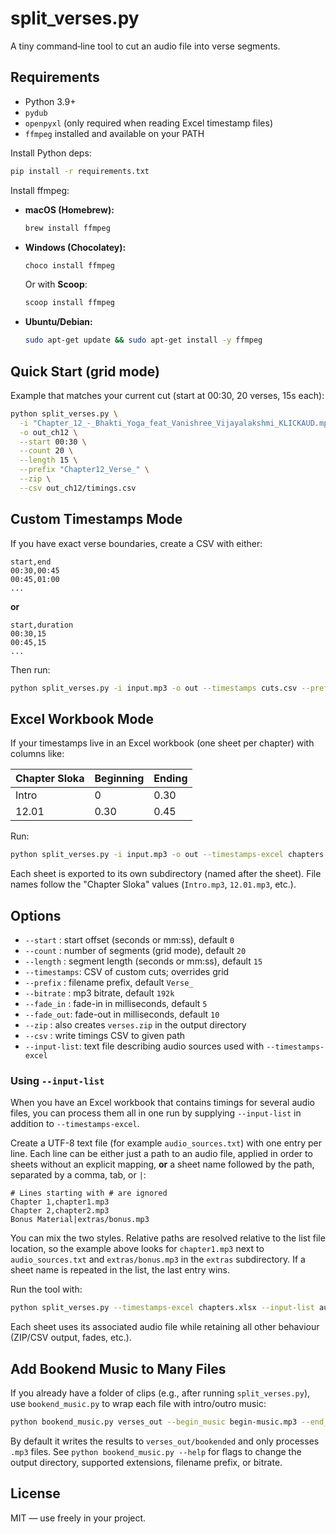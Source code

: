 
# split_verses.py

A tiny command‑line tool to cut an audio file into verse segments.

## Requirements
- Python 3.9+
- `pydub`
- `openpyxl` (only required when reading Excel timestamp files)
- `ffmpeg` installed and available on your PATH

Install Python deps:
```bash
pip install -r requirements.txt
```

Install ffmpeg:
- **macOS (Homebrew):**
  ```bash
  brew install ffmpeg
  ```
- **Windows (Chocolatey):**
  ```powershell
  choco install ffmpeg
  ```
  Or with **Scoop**:
  ```powershell
  scoop install ffmpeg
  ```
- **Ubuntu/Debian:**
  ```bash
  sudo apt-get update && sudo apt-get install -y ffmpeg
  ```

## Quick Start (grid mode)
Example that matches your current cut (start at 00:30, 20 verses, 15s each):
```bash
python split_verses.py \
  -i "Chapter_12_-_Bhakti_Yoga_feat_Vanishree_Vijayalakshmi_KLICKAUD.mp3" \
  -o out_ch12 \
  --start 00:30 \
  --count 20 \
  --length 15 \
  --prefix "Chapter12_Verse_" \
  --zip \
  --csv out_ch12/timings.csv
```

## Custom Timestamps Mode
If you have exact verse boundaries, create a CSV with either:
```csv
start,end
00:30,00:45
00:45,01:00
...
```
**or**
```csv
start,duration
00:30,15
00:45,15
...
```

Then run:
```bash
python split_verses.py -i input.mp3 -o out --timestamps cuts.csv --prefix "Verse_" --zip --csv out/timings.csv
```

## Excel Workbook Mode
If your timestamps live in an Excel workbook (one sheet per chapter) with columns like:

| Chapter Sloka | Beginning | Ending |
|---------------|-----------|--------|
| Intro         | 0         | 0.30   |
| 12.01         | 0.30      | 0.45   |

Run:

```bash
python split_verses.py -i input.mp3 -o out --timestamps-excel chapters.xlsx --zip --csv out/timings.csv
```

Each sheet is exported to its own subdirectory (named after the sheet). File names follow the "Chapter Sloka" values (`Intro.mp3`, `12.01.mp3`, etc.).

## Options
- `--start`   : start offset (seconds or mm:ss), default `0`
- `--count`   : number of segments (grid mode), default `20`
- `--length`  : segment length (seconds or mm:ss), default `15`
- `--timestamps`: CSV of custom cuts; overrides grid
- `--prefix`  : filename prefix, default `Verse_`
- `--bitrate` : mp3 bitrate, default `192k`
- `--fade_in` : fade-in in milliseconds, default `5`
- `--fade_out`: fade-out in milliseconds, default `10`
- `--zip`     : also creates `verses.zip` in the output directory
- `--csv`     : write timings CSV to given path
- `--input-list`: text file describing audio sources used with `--timestamps-excel`

### Using `--input-list`

When you have an Excel workbook that contains timings for several audio
files, you can process them all in one run by supplying `--input-list` in
addition to `--timestamps-excel`.

Create a UTF-8 text file (for example `audio_sources.txt`) with one entry
per line. Each line can be either just a path to an audio file, applied in
order to sheets without an explicit mapping, **or** a sheet name followed by
the path, separated by a comma, tab, or `|`:

```text
# Lines starting with # are ignored
Chapter 1,chapter1.mp3
Chapter 2,chapter2.mp3
Bonus Material|extras/bonus.mp3
```

You can mix the two styles. Relative paths are resolved relative to the list
file location, so the example above looks for `chapter1.mp3` next to
`audio_sources.txt` and `extras/bonus.mp3` in the `extras` subdirectory. If a
sheet name is repeated in the list, the last entry wins.

Run the tool with:

```bash
python split_verses.py --timestamps-excel chapters.xlsx --input-list audio_sources.txt -o out
```

Each sheet uses its associated audio file while retaining all other
behaviour (ZIP/CSV output, fades, etc.).

## Add Bookend Music to Many Files

If you already have a folder of clips (e.g., after running `split_verses.py`), use
`bookend_music.py` to wrap each file with intro/outro music:

```bash
python bookend_music.py verses_out --begin_music begin-music.mp3 --end_music end-music.mp3
```

By default it writes the results to `verses_out/bookended` and only processes `.mp3`
files. See `python bookend_music.py --help` for flags to change the output directory,
supported extensions, filename prefix, or bitrate.

## License
MIT — use freely in your project.
